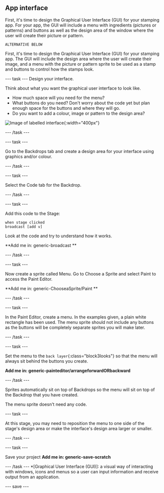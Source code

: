 ## App interface

First, it's time to design the Graphical User Interface (GUI) for your stamping app. For your app, the GUI will include a menu with ingredients (pictures or patterns) and buttons as well as the design area of the window where the user will create their picture or pattern.

`ALTERNATIVE BELOW`

First, it's time to design the Graphical User Interface (GUI) for your stamping app. The GUI will include the design area where the user will create their image, and a menu with the picture or pattern sprite to be used as a stamp and buttons to control how the stamps look.

--- task ---
Design your interface.

Think about what you want the graphical user interface to look like.
+ How much space will you need for the menu?
+ What buttons do you need? Don't worry about the code yet but plan enough space for the buttons and where they will go.
+ Do you want to add a colour, image or pattern to the design area?

![Image of labelled interface](images/labelled_interface.png){:width="400px"}

--- /task ---

--- task ---

Go to the Backdrops tab and create a design area for your interface using graphics and/or colour.

--- /task ---

--- task ---

Select the Code tab for the Backdrop.

--- /task ---

--- task ---

Add this code to the Stage:

```blocks3
when stage clicked
broadcast [add v]
```
Look at the code and try to understand how it works.

**Add me in: generic-broadcast **

--- /task ---

--- task ---

Now create a sprite called Menu. Go to Choose a Sprite and select Paint to access the Paint Editor.

**Add me in: generic-ChooseaSprite/Paint **

--- /task ---

--- task ---

In the Paint Editor, create a menu. In the examples given, a plain white rectangle has been used. The menu sprite should not include any buttons as the buttons will be completely separate sprites you will make later.

--- /task ---

--- task ---

Set the menu to the `back layer`{:class="block3looks"} so that the menu will always sit behind the buttons you create.

**Add me in: generic-painteditor/arrangeforwardORbackward**

--- /task ---

Sprites automatically sit on top of Backdrops so the menu will sit on top of the Backdrop that you have created. 

The menu sprite doesn't need any code.

--- task ---

At this stage, you may need to reposition the menu to one side of the stage's design area or make the interface's design area larger or smaller.

--- /task ---

--- task ---

Save your project
**Add me in: generic-save-scratch**

--- /task ---
*[Graphical User Interface (GUI)]: a visual way of interacting with windows, icons and menus so a user can input information and receive output from an application.

--- save ---
